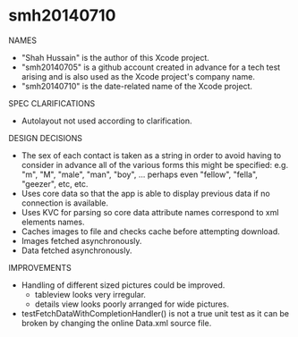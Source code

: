 smh20140710
===========

NAMES
* "Shah Hussain" is the author of this Xcode project.
* "smh20140705" is a github account created in advance for a tech test arising and is also used as the Xcode project's company name.
* "smh20140710" is the date-related name of the Xcode project.

SPEC CLARIFICATIONS
* Autolayout not used according to clarification.

DESIGN DECISIONS
* The sex of each contact is taken as a string in order to avoid having to consider in advance all of the various forms this might be specified: e.g. "m", "M", "male", "man", "boy", ... perhaps even "fellow", "fella", "geezer", etc, etc.
* Uses core data so that the app is able to display previous data if no connection is available.
* Uses KVC for parsing so core data attribute names correspond to xml elements names.
* Caches images to file and checks cache before attempting download.
* Images fetched asynchronously.
* Data fetched asynchronously.

IMPROVEMENTS
* Handling of different sized pictures could be improved.
  - tableview looks very irregular.
  - details view looks poorly arranged for wide pictures.
* testFetchDataWithCompletionHandler() is not a true unit test as it can be broken by changing the online Data.xml source file.